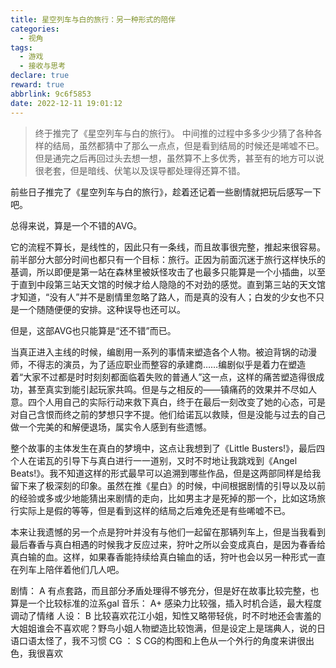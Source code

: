 ```yaml
---
title: 星空列车与白的旅行：另一种形式的陪伴
categories:
  - 视角
tags:
  - 游戏
  - 接收与思考
declare: true
reward: true
abbrlink: 9c6f5853
date: 2022-12-11 19:01:12
---
```

> 终于推完了《星空列车与白的旅行》。
> 中间推的过程中多多少少猜了各种各样的结局，虽然都猜中了那么一点点，但是看到结局的时候还是唏嘘不已。
> 但是通完之后再回过头去想一想，虽然算不上多优秀，甚至有的地方可以说很老套，但是暗线、伏笔以及误导都处理得还算不错。 ​​​
<!--more-->
前些日子推完了《星空列车与白的旅行》，趁着还记着一些剧情就把玩后感写一下吧。

总得来说，算是一个不错的AVG。

它的流程不算长，是线性的，因此只有一条线，而且故事很完整，推起来很容易。前半部分大部分时间也都只有一个目标：旅行。正因为前面沉迷于旅行这样快乐的基调，所以即便是第一站在森林里被妖怪攻击了也最多只能算是一个小插曲，以至于直到中段第三站天文馆的时候才给人隐隐的不对劲的感觉。直到第三站的天文馆才知道，“没有人”并不是剧情里忽略了路人，而是真的没有人；白发的少女也不只是一个随随便便的安排。这种误导也还可以。

但是，这部AVG也只能算是“还不错”而已。

当真正进入主线的时候，编剧用一系列的事情来塑造各个人物。被迫背锅的动漫师，不得志的演员，为了适应职业而整容的承建商……编剧似乎是着力在塑造着“大家不过都是时时刻刻都面临着失败的普通人”这一点，这样的痛苦塑造得很成功，甚至真实到能引起玩家共鸣。但是与之相反的——镇痛药的效果并不尽如人意。四个人用自己的实际行动来救下真白，终于在最后一刻改变了她的心态，可是对自己含恨而终之前的梦想只字不提。他们给诺瓦以救赎，但是没能与过去的自己做一个完美的和解便退场，属实令人感到有些遗憾。

整个故事的主体发生在真白的梦境中，这点让我想到了《Little Busters!》，最后四个人在诺瓦的引导下与真白进行一一道别，又时不时地让我跳戏到《Angel Beats!》。我不知道这样的形式最早可以追溯到哪些作品，但是这两部同样是给我留下来了极深刻的印象。虽然在推《星白》的时候，中间根据剧情的引导以及以前的经验或多或少地能猜出来剧情的走向，比如男主才是死掉的那一个，比如这场旅行实际上是假的等等，但是看到这样的结局之后难免还是有些唏嘘不已。

本来让我遗憾的另一个点是狩叶并没有与他们一起留在那辆列车上，但是当我看到最后春香与真白相遇的时候我才反应过来，狩叶之所以会变成真白，是因为春香给真白输的血。这样，如果春香能持续给真白输血的话，狩叶也会以另一种形式一直在列车上陪伴着他们几人吧。

剧情： A   有点套路，而且部分矛盾处理得不够充分，但是好在故事比较完整，也算是一个比较标准的泣系gal
音乐： A+  感染力比较强，插入时机合适，最大程度调动了情绪
人设： B   比较喜欢花江小姐，知性又略带轻佻，时不时地还会害羞的大姐姐谁会不喜欢呢？野鸟小姐人物塑造比较饱满，但是设定上是瑞典人，说的日语口语太怪了，我不习惯
CG ： S    CG的构图和上色从一个外行的角度来讲很出色，我很喜欢